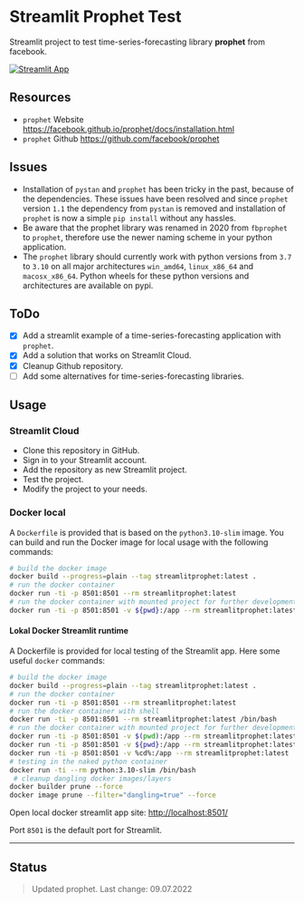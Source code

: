 # Streamlit Prophet Test

Streamlit project to test time-series-forecasting library **prophet** from facebook.

[![Streamlit App](https://static.streamlit.io/badges/streamlit_badge_black_white.svg)](https://streamlit.io/)

## Resources

- `prophet` Website <https://facebook.github.io/prophet/docs/installation.html>
- `prophet` Github <https://github.com/facebook/prophet>

## Issues

- Installation of `pystan` and `prophet` has been tricky in the past, because of the dependencies. These issues have been resolved and since `prophet` version `1.1` the dependency from `pystan` is removed and installation of `prophet` is now a simple `pip install` without any hassles.
- Be aware that the prophet library was renamed in 2020 from `fbprophet` to `prophet`, therefore use the newer naming scheme in your python application.
- The `prophet` library should currently work with python versions from `3.7` to `3.10` on all major architectures `win_amd64`, `linux_x86_64` and `macosx_x86_64`. Python wheels for these python versions and architectures are available on pypi.

## ToDo

- [x] Add a streamlit example of a time-series-forecasting application with `prophet`.
- [x] Add a solution that works on Streamlit Cloud.
- [x] Cleanup Github repository.
- [ ] Add some alternatives for time-series-forecasting libraries.

## Usage

### Streamlit Cloud

- Clone this repository in GitHub.
- Sign in to your Streamlit account.
- Add the repository as new Streamlit project.
- Test the project.
- Modify the project to your needs.

### Docker local

A `Dockerfile` is provided that is based on the `python3.10-slim` image.
You can build and run the Docker image for local usage with the following commands:

```bash
# build the docker image
docker build --progress=plain --tag streamlitprophet:latest .
# run the docker container
docker run -ti -p 8501:8501 --rm streamlitprophet:latest
# run the docker container with mounted project for further development
docker run -ti -p 8501:8501 -v ${pwd}:/app --rm streamlitprophet:latest
```

#### Lokal Docker Streamlit runtime

A Dockerfile is provided for local testing of the Streamlit app.
Here some useful `docker` commands:

```sh
# build the docker image
docker build --progress=plain --tag streamlitprophet:latest .
# run the docker container
docker run -ti -p 8501:8501 --rm streamlitprophet:latest
# run the docker container with shell
docker run -ti -p 8501:8501 --rm streamlitprophet:latest /bin/bash
# run the docker container with mounted project for further development
docker run -ti -p 8501:8501 -v $(pwd):/app --rm streamlitprophet:latest  # linux
docker run -ti -p 8501:8501 -v ${pwd}:/app --rm streamlitprophet:latest  # windows powershell
docker run -ti -p 8501:8501 -v %cd%:/app --rm streamlitprophet:latest  # windows cmd.exe
# testing in the naked python container
docker run -ti --rm python:3.10-slim /bin/bash
 # cleanup dangling docker images/layers
docker builder prune --force
docker image prune --filter="dangling=true" --force
```

Open local docker streamlit app site: <http://localhost:8501/>

Port `8501` is the default port for Streamlit.

---

## Status

> Updated prophet.
> Last change: 09.07.2022
